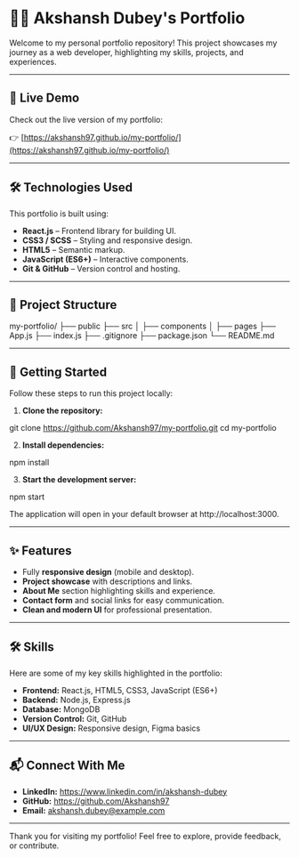 
# 🧑‍💻 Akshansh Dubey's Portfolio

Welcome to my personal portfolio repository! This project showcases my journey as a web developer, highlighting my skills, projects, and experiences.

---

## 🚀 Live Demo

Check out the live version of my portfolio:

👉 [https://akshansh97.github.io/my-portfolio/](https://akshansh97.github.io/my-portfolio/)

---


## 🛠️ Technologies Used

This portfolio is built using:

- **React.js** – Frontend library for building UI.
- **CSS3 / SCSS** – Styling and responsive design.
- **HTML5** – Semantic markup.
- **JavaScript (ES6+)** – Interactive components.
- **Git & GitHub** – Version control and hosting.

---

## 📂 Project Structure

my-portfolio/
├── public
├── src
│   ├── components
│   ├── pages
├── App.js
├── index.js
├── .gitignore
├── package.json
└── README.md


---

## 🧪 Getting Started

Follow these steps to run this project locally:

1. **Clone the repository:**

git clone https://github.com/Akshansh97/my-portfolio.git
cd my-portfolio

2. **Install dependencies:**

npm install

3. **Start the development server:**

npm start

The application will open in your default browser at http://localhost:3000.

---

## ✨ Features

- Fully **responsive design** (mobile and desktop).
- **Project showcase** with descriptions and links.
- **About Me** section highlighting skills and experience.
- **Contact form** and social links for easy communication.
- **Clean and modern UI** for professional presentation.

---

## 🛠️ Skills

Here are some of my key skills highlighted in the portfolio:

- **Frontend:** React.js, HTML5, CSS3, JavaScript (ES6+)
- **Backend:** Node.js, Express.js
- **Database:** MongoDB
- **Version Control:** Git, GitHub
- **UI/UX Design:** Responsive design, Figma basics

---

## 📬 Connect With Me

- **LinkedIn:** https://www.linkedin.com/in/akshansh-dubey  
- **GitHub:** https://github.com/Akshansh97  
- **Email:** akshansh.dubey@example.com  

---

Thank you for visiting my portfolio! Feel free to explore, provide feedback, or contribute.
